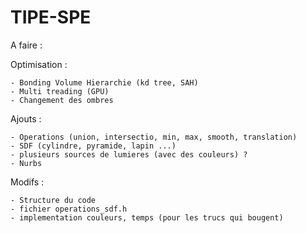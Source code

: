 # TIPE-SPE

A faire : 

  Optimisation : 
  
    - Bonding Volume Hierarchie (kd tree, SAH)
    - Multi treading (GPU)
    - Changement des ombres 
    
  Ajouts :

    - Operations (union, intersectio, min, max, smooth, translation)
    - SDF (cylindre, pyramide, lapin ...)
    - plusieurs sources de lumieres (avec des couleurs) ?
    - Nurbs
    
  Modifs : 
  
    - Structure du code
    - fichier operations_sdf.h
    - implementation couleurs, temps (pour les trucs qui bougent)
